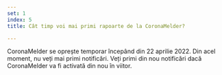 ```yaml
---
set: 1
index: 5
title: Cât timp voi mai primi rapoarte de la CoronaMelder?

---
```

CoronaMelder se oprește temporar începând din 22 aprilie 2022. Din acel moment, nu veți mai primi notificări. Veți primi din nou notificări dacă CoronaMelder va fi activată din nou în viitor.
